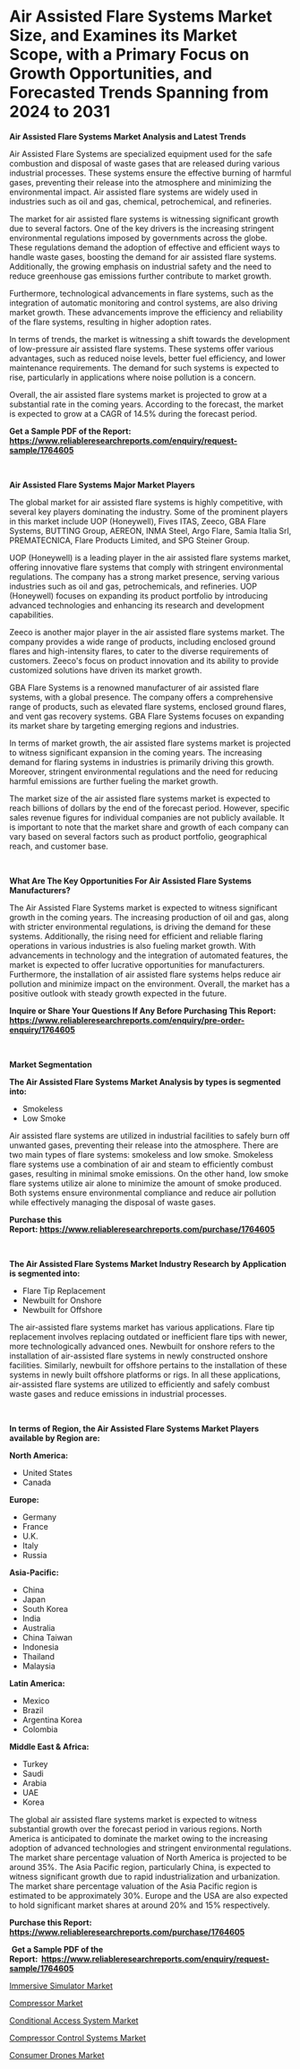 <p><h1>Air Assisted Flare Systems Market Size, and Examines its Market Scope, with a Primary Focus on Growth Opportunities, and Forecasted Trends Spanning from 2024 to 2031</h1></p><p><strong>Air Assisted Flare Systems Market Analysis and Latest Trends</strong></p>
<p><p>Air Assisted Flare Systems are specialized equipment used for the safe combustion and disposal of waste gases that are released during various industrial processes. These systems ensure the effective burning of harmful gases, preventing their release into the atmosphere and minimizing the environmental impact. Air assisted flare systems are widely used in industries such as oil and gas, chemical, petrochemical, and refineries.</p><p>The market for air assisted flare systems is witnessing significant growth due to several factors. One of the key drivers is the increasing stringent environmental regulations imposed by governments across the globe. These regulations demand the adoption of effective and efficient ways to handle waste gases, boosting the demand for air assisted flare systems. Additionally, the growing emphasis on industrial safety and the need to reduce greenhouse gas emissions further contribute to market growth.</p><p>Furthermore, technological advancements in flare systems, such as the integration of automatic monitoring and control systems, are also driving market growth. These advancements improve the efficiency and reliability of the flare systems, resulting in higher adoption rates.</p><p>In terms of trends, the market is witnessing a shift towards the development of low-pressure air assisted flare systems. These systems offer various advantages, such as reduced noise levels, better fuel efficiency, and lower maintenance requirements. The demand for such systems is expected to rise, particularly in applications where noise pollution is a concern.</p><p>Overall, the air assisted flare systems market is projected to grow at a substantial rate in the coming years. According to the forecast, the market is expected to grow at a CAGR of 14.5% during the forecast period.</p></p>
<p><strong>Get a Sample PDF of the Report:&nbsp; <a href="https://www.reliableresearchreports.com/enquiry/request-sample/1764605">https://www.reliableresearchreports.com/enquiry/request-sample/1764605</a></strong></p>
<p>&nbsp;</p>
<p><strong>Air Assisted Flare Systems Major Market Players</strong></p>
<p><p>The global market for air assisted flare systems is highly competitive, with several key players dominating the industry. Some of the prominent players in this market include UOP (Honeywell), Fives ITAS, Zeeco, GBA Flare Systems, BUTTING Group, AEREON, INMA Steel, Argo Flare, Samia Italia Srl, PREMATECNICA, Flare Products Limited, and SPG Steiner Group.</p><p>UOP (Honeywell) is a leading player in the air assisted flare systems market, offering innovative flare systems that comply with stringent environmental regulations. The company has a strong market presence, serving various industries such as oil and gas, petrochemicals, and refineries. UOP (Honeywell) focuses on expanding its product portfolio by introducing advanced technologies and enhancing its research and development capabilities.</p><p>Zeeco is another major player in the air assisted flare systems market. The company provides a wide range of products, including enclosed ground flares and high-intensity flares, to cater to the diverse requirements of customers. Zeeco's focus on product innovation and its ability to provide customized solutions have driven its market growth.</p><p>GBA Flare Systems is a renowned manufacturer of air assisted flare systems, with a global presence. The company offers a comprehensive range of products, such as elevated flare systems, enclosed ground flares, and vent gas recovery systems. GBA Flare Systems focuses on expanding its market share by targeting emerging regions and industries.</p><p>In terms of market growth, the air assisted flare systems market is projected to witness significant expansion in the coming years. The increasing demand for flaring systems in industries is primarily driving this growth. Moreover, stringent environmental regulations and the need for reducing harmful emissions are further fueling the market growth.</p><p>The market size of the air assisted flare systems market is expected to reach billions of dollars by the end of the forecast period. However, specific sales revenue figures for individual companies are not publicly available. It is important to note that the market share and growth of each company can vary based on several factors such as product portfolio, geographical reach, and customer base.</p></p>
<p>&nbsp;</p>
<p><strong>What Are The Key Opportunities For Air Assisted Flare Systems Manufacturers?</strong></p>
<p><p>The Air Assisted Flare Systems market is expected to witness significant growth in the coming years. The increasing production of oil and gas, along with stricter environmental regulations, is driving the demand for these systems. Additionally, the rising need for efficient and reliable flaring operations in various industries is also fueling market growth. With advancements in technology and the integration of automated features, the market is expected to offer lucrative opportunities for manufacturers. Furthermore, the installation of air assisted flare systems helps reduce air pollution and minimize impact on the environment. Overall, the market has a positive outlook with steady growth expected in the future.</p></p>
<p><strong>Inquire or Share Your Questions If Any Before Purchasing This Report: <a href="https://www.reliableresearchreports.com/enquiry/pre-order-enquiry/1764605">https://www.reliableresearchreports.com/enquiry/pre-order-enquiry/1764605</a></strong></p>
<p>&nbsp;</p>
<p><strong>Market Segmentation</strong></p>
<p><strong>The Air Assisted Flare Systems Market Analysis by types is segmented into:</strong></p>
<p><ul><li>Smokeless</li><li>Low Smoke</li></ul></p>
<p><p>Air assisted flare systems are utilized in industrial facilities to safely burn off unwanted gases, preventing their release into the atmosphere. There are two main types of flare systems: smokeless and low smoke. Smokeless flare systems use a combination of air and steam to efficiently combust gases, resulting in minimal smoke emissions. On the other hand, low smoke flare systems utilize air alone to minimize the amount of smoke produced. Both systems ensure environmental compliance and reduce air pollution while effectively managing the disposal of waste gases.</p></p>
<p><strong>Purchase this Report:&nbsp;<a href="https://www.reliableresearchreports.com/purchase/1764605">https://www.reliableresearchreports.com/purchase/1764605</a></strong></p>
<p>&nbsp;</p>
<p><strong>The Air Assisted Flare Systems Market Industry Research by Application is segmented into:</strong></p>
<p><ul><li>Flare Tip Replacement</li><li>Newbuilt for Onshore</li><li>Newbuilt for Offshore</li></ul></p>
<p><p>The air-assisted flare systems market has various applications. Flare tip replacement involves replacing outdated or inefficient flare tips with newer, more technologically advanced ones. Newbuilt for onshore refers to the installation of air-assisted flare systems in newly constructed onshore facilities. Similarly, newbuilt for offshore pertains to the installation of these systems in newly built offshore platforms or rigs. In all these applications, air-assisted flare systems are utilized to efficiently and safely combust waste gases and reduce emissions in industrial processes.</p></p>
<p>&nbsp;</p>
<p><strong>In terms of Region, the Air Assisted Flare Systems Market Players available by Region are:</strong></p>
<p>
    <p> <strong> North America: </strong>
        <ul>
            <li>United States</li>
            <li>Canada</li>
        </ul>
        </p> 
    <p> <strong> Europe: </strong>
        <ul>
            <li>Germany</li>
            <li>France</li>
            <li>U.K.</li>
            <li>Italy</li>
            <li>Russia</li>
        </ul>
        </p> 
    <p> <strong> Asia-Pacific: </strong>
        <ul>
            <li>China</li>
            <li>Japan</li>
            <li>South Korea</li>
            <li>India</li>
            <li>Australia</li>
            <li>China Taiwan</li>
            <li>Indonesia</li>
            <li>Thailand</li>
            <li>Malaysia</li>
        </ul>
        </p> 
    <p> <strong> Latin America: </strong>
        <ul>
            <li>Mexico</li>
            <li>Brazil</li>
            <li>Argentina Korea</li>
            <li>Colombia</li>
        </ul>
        </p> 
    <p> <strong> Middle East & Africa: </strong>
        <ul>
            <li>Turkey</li>
            <li>Saudi</li>
            <li>Arabia</li>
            <li>UAE</li>
            <li>Korea</li>
        </ul>
    </p>
    </p>
<p><p>The global air assisted flare systems market is expected to witness substantial growth over the forecast period in various regions. North America is anticipated to dominate the market owing to the increasing adoption of advanced technologies and stringent environmental regulations. The market share percentage valuation of North America is projected to be around 35%. The Asia Pacific region, particularly China, is expected to witness significant growth due to rapid industrialization and urbanization. The market share percentage valuation of the Asia Pacific region is estimated to be approximately 30%. Europe and the USA are also expected to hold significant market shares at around 20% and 15% respectively.</p></p>
<p><strong>Purchase this Report: <a href="https://www.reliableresearchreports.com/purchase/1764605">https://www.reliableresearchreports.com/purchase/1764605</a></strong></p>
<p>&nbsp;<strong>Get a Sample PDF of the Report:&nbsp;&nbsp;<a href="https://www.reliableresearchreports.com/enquiry/request-sample/1764605">https://www.reliableresearchreports.com/enquiry/request-sample/1764605</a></strong></p>
<p><strong></strong></p>
<p><p><a href="https://github.com/jsmusil/Market-Research-Report-List-1/blob/main/immersive-simulator-market.md">Immersive Simulator Market</a></p><p><a href="https://github.com/beatblasta/Market-Research-Report-List-1/blob/main/compressor-market.md">Compressor Market</a></p><p><a href="https://github.com/Triciasol/Market-Research-Report-List-1/blob/main/conditional-access-system-market.md">Conditional Access System Market</a></p><p><a href="https://github.com/jhcraigie/Market-Research-Report-List-1/blob/main/compressor-control-systems-market.md">Compressor Control Systems Market</a></p><p><a href="https://github.com/chartsaturn/Market-Research-Report-List-1/blob/main/consumer-drones-market.md">Consumer Drones Market</a></p></p>